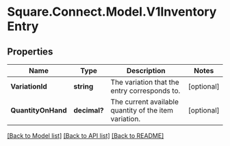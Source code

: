 # Square.Connect.Model.V1InventoryEntry
## Properties

Name | Type | Description | Notes
------------ | ------------- | ------------- | -------------
**VariationId** | **string** | The variation that the entry corresponds to. | [optional] 
**QuantityOnHand** | **decimal?** | The current available quantity of the item variation. | [optional] 



[[Back to Model list]](../README.md#documentation-for-models) [[Back to API list]](../README.md#documentation-for-api-endpoints) [[Back to README]](../README.md)

